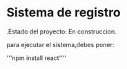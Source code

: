 <h1> Sistema de registro</h1>
.Estado del proyecto: En construccion.

para ejecutar el sistema,debes poner:

'''npm install react''''
